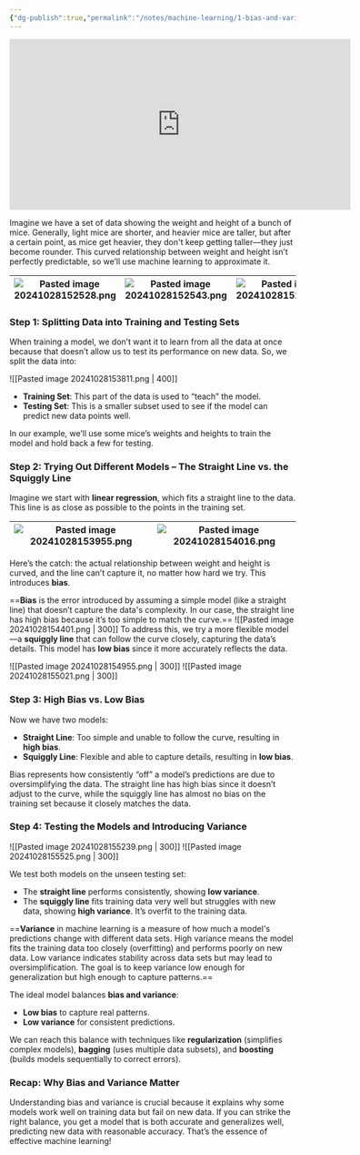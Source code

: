 ```yaml
---
{"dg-publish":true,"permalink":"/notes/machine-learning/1-bias-and-variance/","created":"2024-10-28T15:19:10.487+05:30"}
---
```




<iframe width="600" height="300" src="https://www.youtube.com/embed/EuBBz3bI-aA?si=actICBbCtO4cQnvu" title="YouTube video player" frameborder="0" allow="accelerometer; autoplay; clipboard-write; encrypted-media; gyroscope; picture-in-picture; web-share" referrerpolicy="strict-origin-when-cross-origin" allowfullscreen></iframe>


Imagine we have a set of data showing the weight and height of a bunch of mice. Generally, light mice are shorter, and heavier mice are taller, but after a certain point, as mice get heavier, they don't keep getting taller—they just become rounder. This curved relationship between weight and height isn’t perfectly predictable, so we’ll use machine learning to approximate it.


| ![Pasted image 20241028152528.png](/img/user/Notes/attachments/Pasted%20image%2020241028152528.png) | ![Pasted image 20241028152543.png](/img/user/Notes/attachments/Pasted%20image%2020241028152543.png) | ![Pasted image 20241028152610.png](/img/user/Notes/attachments/Pasted%20image%2020241028152610.png) |
| ------------------------------------ | ------------------------------------ | ------------------------------------ |

### Step 1: Splitting Data into Training and Testing Sets

When training a model, we don’t want it to learn from all the data at once because that doesn’t allow us to test its performance on new data. So, we split the data into:

![[Pasted image 20241028153811.png \| 400]]  

- **Training Set**: This part of the data is used to “teach” the model.
- **Testing Set**: This is a smaller subset used to see if the model can predict new data points well.

In our example, we’ll use some mice’s weights and heights to train the model and hold back a few for testing.

### Step 2: Trying Out Different Models – The Straight Line vs. the Squiggly Line

Imagine we start with **linear regression**, which fits a straight line to the data. This line is as close as possible to the points in the training set.

| ![Pasted image 20241028153955.png](/img/user/Notes/attachments/Pasted%20image%2020241028153955.png) | ![Pasted image 20241028154016.png](/img/user/Notes/attachments/Pasted%20image%2020241028154016.png) |
| ------------------------------------ | ------------------------------------ |

Here’s the catch: the actual relationship between weight and height is curved, and the line can’t capture it, no matter how hard we try. This introduces **bias**.

==**Bias** is the error introduced by assuming a simple model (like a straight line) that doesn’t capture the data's complexity. In our case, the straight line has high bias because it’s too simple to match the curve.==
![[Pasted image 20241028154401.png \| 300]]
To address this, we try a more flexible model—a **squiggly line** that can follow the curve closely, capturing the data’s details. This model has **low bias** since it more accurately reflects the data.

![[Pasted image 20241028154955.png \| 300]] ![[Pasted image 20241028155021.png \| 300]]

### Step 3: High Bias vs. Low Bias 

Now we have two models:
- **Straight Line**: Too simple and unable to follow the curve, resulting in **high bias**.
- **Squiggly Line**: Flexible and able to capture details, resulting in **low bias**.

Bias represents how consistently “off” a model’s predictions are due to oversimplifying the data. The straight line has high bias since it doesn’t adjust to the curve, while the squiggly line has almost no bias on the training set because it closely matches the data.

### Step 4: Testing the Models and Introducing Variance

![[Pasted image 20241028155239.png \| 300]] ![[Pasted image 20241028155525.png \| 300]]


We test both models on the unseen testing set:
- The **straight line** performs consistently, showing **low variance**.
- The **squiggly line** fits training data very well but struggles with new data, showing **high variance**. It’s overfit to the training data.

==**Variance** in machine learning is a measure of how much a model's predictions change with different data sets. High variance means the model fits the training data too closely (overfitting) and performs poorly on new data. Low variance indicates stability across data sets but may lead to oversimplification. The goal is to keep variance low enough for generalization but high enough to capture patterns.==

The ideal model balances **bias and variance**:
- **Low bias** to capture real patterns.
- **Low variance** for consistent predictions.

We can reach this balance with techniques like **regularization** (simplifies complex models), **bagging** (uses multiple data subsets), and **boosting** (builds models sequentially to correct errors).
### Recap: Why Bias and Variance Matter

Understanding bias and variance is crucial because it explains why some models work well on training data but fail on new data. If you can strike the right balance, you get a model that is both accurate and generalizes well, predicting new data with reasonable accuracy. That’s the essence of effective machine learning!